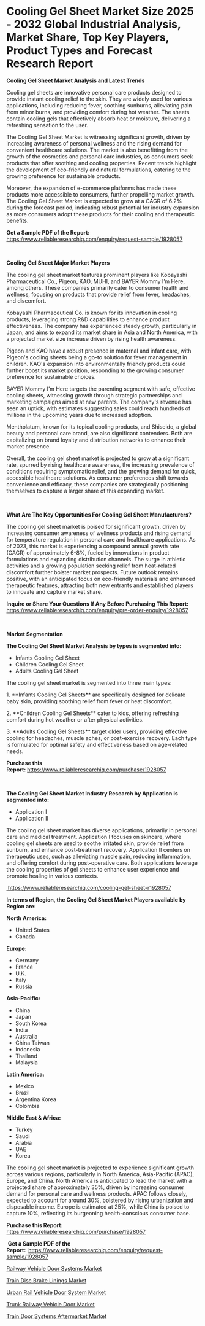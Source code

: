 <p><h1>Cooling Gel Sheet Market Size 2025 - 2032 Global Industrial Analysis, Market Share, Top Key Players, Product Types and Forecast Research Report</h1></p><p><strong>Cooling Gel Sheet Market Analysis and Latest Trends</strong></p>
<p><p>Cooling gel sheets are innovative personal care products designed to provide instant cooling relief to the skin. They are widely used for various applications, including reducing fever, soothing sunburns, alleviating pain from minor burns, and providing comfort during hot weather. The sheets contain cooling gels that effectively absorb heat or moisture, delivering a refreshing sensation to the user.</p><p>The Cooling Gel Sheet Market is witnessing significant growth, driven by increasing awareness of personal wellness and the rising demand for convenient healthcare solutions. The market is also benefitting from the growth of the cosmetics and personal care industries, as consumers seek products that offer soothing and cooling properties. Recent trends highlight the development of eco-friendly and natural formulations, catering to the growing preference for sustainable products.</p><p>Moreover, the expansion of e-commerce platforms has made these products more accessible to consumers, further propelling market growth. The Cooling Gel Sheet Market is expected to grow at a CAGR of 6.2% during the forecast period, indicating robust potential for industry expansion as more consumers adopt these products for their cooling and therapeutic benefits.</p></p>
<p><strong>Get a Sample PDF of the Report:&nbsp;</strong> <a href="https://www.reliableresearchiq.com/enquiry/request-sample/1928057?utm_campaign=1123&utm_medium=2&utm_source=Github&utm_content=ia&utm_term=29032025&utm_id=cooling-gel-sheet">https://www.reliableresearchiq.com/enquiry/request-sample/1928057</a></p>
<p>&nbsp;</p>
<p><strong>Cooling Gel Sheet Major Market Players</strong></p>
<p><p>The cooling gel sheet market features prominent players like Kobayashi Pharmaceutical Co., Pigeon, KAO, MUHI, and BAYER Mommy I’m Here, among others. These companies primarily cater to consumer health and wellness, focusing on products that provide relief from fever, headaches, and discomfort.</p><p>Kobayashi Pharmaceutical Co. is known for its innovation in cooling products, leveraging strong R&D capabilities to enhance product effectiveness. The company has experienced steady growth, particularly in Japan, and aims to expand its market share in Asia and North America, with a projected market size increase driven by rising health awareness.</p><p>Pigeon and KAO have a robust presence in maternal and infant care, with Pigeon's cooling sheets being a go-to solution for fever management in children. KAO's expansion into environmentally friendly products could further boost its market position, responding to the growing consumer preference for sustainable choices.</p><p>BAYER Mommy I’m Here targets the parenting segment with safe, effective cooling sheets, witnessing growth through strategic partnerships and marketing campaigns aimed at new parents. The company's revenue has seen an uptick, with estimates suggesting sales could reach hundreds of millions in the upcoming years due to increased adoption.</p><p>Mentholatum, known for its topical cooling products, and Shiseido, a global beauty and personal care brand, are also significant contenders. Both are capitalizing on brand loyalty and distribution networks to enhance their market presence.</p><p>Overall, the cooling gel sheet market is projected to grow at a significant rate, spurred by rising healthcare awareness, the increasing prevalence of conditions requiring symptomatic relief, and the growing demand for quick, accessible healthcare solutions. As consumer preferences shift towards convenience and efficacy, these companies are strategically positioning themselves to capture a larger share of this expanding market.</p></p>
<p>&nbsp;</p>
<p><strong>What Are The Key Opportunities For Cooling Gel Sheet Manufacturers?</strong></p>
<p><p>The cooling gel sheet market is poised for significant growth, driven by increasing consumer awareness of wellness products and rising demand for temperature regulation in personal care and healthcare applications. As of 2023, this market is experiencing a compound annual growth rate (CAGR) of approximately 6-8%, fueled by innovations in product formulations and expanding distribution channels. The surge in athletic activities and a growing population seeking relief from heat-related discomfort further bolster market prospects. Future outlook remains positive, with an anticipated focus on eco-friendly materials and enhanced therapeutic features, attracting both new entrants and established players to innovate and capture market share.</p></p>
<p><strong>Inquire or Share Your Questions If Any Before Purchasing This Report:</strong> <a href="https://www.reliableresearchiq.com/enquiry/pre-order-enquiry/1928057?utm_campaign=1123&utm_medium=2&utm_source=Github&utm_content=ia&utm_term=29032025&utm_id=cooling-gel-sheet">https://www.reliableresearchiq.com/enquiry/pre-order-enquiry/1928057</a></p>
<p>&nbsp;</p>
<p><strong>Market Segmentation</strong></p>
<p><strong>The Cooling Gel Sheet Market Analysis by types is segmented into:</strong></p>
<p><ul><li>Infants Cooling Gel Sheet</li><li>Children Cooling Gel Sheet</li><li>Adults Cooling Gel Sheet</li></ul></p>
<p><p>The cooling gel sheet market is segmented into three main types: </p><p>1. **Infants Cooling Gel Sheets** are specifically designed for delicate baby skin, providing soothing relief from fever or heat discomfort.</p><p>   </p><p>2. **Children Cooling Gel Sheets** cater to kids, offering refreshing comfort during hot weather or after physical activities.</p><p>3. **Adults Cooling Gel Sheets** target older users, providing effective cooling for headaches, muscle aches, or post-exercise recovery. Each type is formulated for optimal safety and effectiveness based on age-related needs.</p></p>
<p><strong>Purchase this Report:&nbsp;</strong><a href="https://www.reliableresearchiq.com/purchase/1928057?utm_campaign=1123&utm_medium=2&utm_source=Github&utm_content=ia&utm_term=29032025&utm_id=cooling-gel-sheet">https://www.reliableresearchiq.com/purchase/1928057</a></p>
<p>&nbsp;</p>
<p><strong>The Cooling Gel Sheet Market Industry Research by Application is segmented into:</strong></p>
<p><ul><li>Application I</li><li>Application II</li></ul></p>
<p><p>The cooling gel sheet market has diverse applications, primarily in personal care and medical treatment. Application I focuses on skincare, where cooling gel sheets are used to soothe irritated skin, provide relief from sunburn, and enhance post-treatment recovery. Application II centers on therapeutic uses, such as alleviating muscle pain, reducing inflammation, and offering comfort during post-operative care. Both applications leverage the cooling properties of gel sheets to enhance user experience and promote healing in various contexts.</p></p>
<p><a href="https://www.reliableresearchiq.com/cooling-gel-sheet-r1928057?utm_campaign=1123&utm_medium=2&utm_source=Github&utm_content=ia&utm_term=29032025&utm_id=cooling-gel-sheet">&nbsp;https://www.reliableresearchiq.com/cooling-gel-sheet-r1928057</a></p>
<p><strong>In terms of Region, the Cooling Gel Sheet Market Players available by Region are:</strong></p>
<p>
    <p> <strong> North America: </strong>
        <ul>
            <li>United States</li>
            <li>Canada</li>
        </ul>
        </p> 
    <p> <strong> Europe: </strong>
        <ul>
            <li>Germany</li>
            <li>France</li>
            <li>U.K.</li>
            <li>Italy</li>
            <li>Russia</li>
        </ul>
        </p> 
    <p> <strong> Asia-Pacific: </strong>
        <ul>
            <li>China</li>
            <li>Japan</li>
            <li>South Korea</li>
            <li>India</li>
            <li>Australia</li>
            <li>China Taiwan</li>
            <li>Indonesia</li>
            <li>Thailand</li>
            <li>Malaysia</li>
        </ul>
        </p> 
    <p> <strong> Latin America: </strong>
        <ul>
            <li>Mexico</li>
            <li>Brazil</li>
            <li>Argentina Korea</li>
            <li>Colombia</li>
        </ul>
        </p> 
    <p> <strong> Middle East & Africa: </strong>
        <ul>
            <li>Turkey</li>
            <li>Saudi</li>
            <li>Arabia</li>
            <li>UAE</li>
            <li>Korea</li>
        </ul>
    </p>
    </p>
<p><p>The cooling gel sheet market is projected to experience significant growth across various regions, particularly in North America, Asia-Pacific (APAC), Europe, and China. North America is anticipated to lead the market with a projected share of approximately 35%, driven by increasing consumer demand for personal care and wellness products. APAC follows closely, expected to account for around 30%, bolstered by rising urbanization and disposable income. Europe is estimated at 25%, while China is poised to capture 10%, reflecting its burgeoning health-conscious consumer base.</p></p>
<p><strong>Purchase this Report: </strong><a href="https://www.reliableresearchiq.com/purchase/1928057?utm_campaign=1123&utm_medium=2&utm_source=Github&utm_content=ia&utm_term=29032025&utm_id=cooling-gel-sheet">https://www.reliableresearchiq.com/purchase/1928057</a></p>
<p>&nbsp;<strong>Get a Sample PDF of the Report:&nbsp;&nbsp;</strong><a href="https://www.reliableresearchiq.com/enquiry/request-sample/1928057?utm_campaign=1123&utm_medium=2&utm_source=Github&utm_content=ia&utm_term=29032025&utm_id=cooling-gel-sheet">https://www.reliableresearchiq.com/enquiry/request-sample/1928057</a></p>
<p><strong></strong></p>
<p><p><a href="https://github.com/saribuissawi/Market-Research-Report-List-1/blob/main/railway-vehicle-door-systems-market.md?utm_campaign=1123&utm_medium=2&utm_source=Github&utm_content=ia&utm_term=29032025&utm_id=cooling-gel-sheet">Railway Vehicle Door Systems Market</a></p><p><a href="https://github.com/foddekampo/Market-Research-Report-List-1/blob/main/train-disc-brake-linings-market.md?utm_campaign=1123&utm_medium=2&utm_source=Github&utm_content=ia&utm_term=29032025&utm_id=cooling-gel-sheet">Train Disc Brake Linings Market</a></p><p><a href="https://github.com/puttslukis59/Market-Research-Report-List-1/blob/main/urban-rail-vehicle-door-system-market.md?utm_campaign=1123&utm_medium=2&utm_source=Github&utm_content=ia&utm_term=29032025&utm_id=cooling-gel-sheet">Urban Rail Vehicle Door System Market</a></p><p><a href="https://github.com/furnoirons9e/Market-Research-Report-List-1/blob/main/trunk-railway-vehicle-door-market.md?utm_campaign=1123&utm_medium=2&utm_source=Github&utm_content=ia&utm_term=29032025&utm_id=cooling-gel-sheet">Trunk Railway Vehicle Door Market</a></p><p><a href="https://github.com/vandelmanize/Market-Research-Report-List-1/blob/main/train-door-systems-aftermarket-market.md?utm_campaign=1123&utm_medium=2&utm_source=Github&utm_content=ia&utm_term=29032025&utm_id=cooling-gel-sheet">Train Door Systems Aftermarket Market</a></p></p>